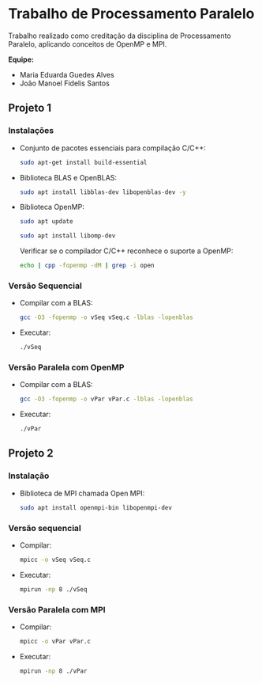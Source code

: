 # Trabalho de Processamento Paralelo

Trabalho realizado como creditação da disciplina de Processamento Paralelo, aplicando conceitos de OpenMP e MPI.

**Equipe:**

* Maria Eduarda Guedes Alves
* João Manoel Fidelis Santos

## Projeto 1

### Instalações

* Conjunto de pacotes essenciais para compilação C/C++:

  ~~~bash
  sudo apt-get install build-essential
  ~~~

* Biblioteca BLAS e OpenBLAS:

  ~~~bash
  sudo apt install libblas-dev libopenblas-dev -y
  ~~~

* Biblioteca OpenMP:

  ~~~bash
  sudo apt update
  ~~~

  ~~~bash
  sudo apt install libomp-dev
  ~~~

  Verificar se o compilador C/C++ reconhece o suporte a OpenMP:

  ~~~bash
  echo | cpp -fopenmp -dM | grep -i open
  ~~~

### Versão Sequencial

* Compilar com a BLAS:

  ~~~bash
  gcc -O3 -fopenmp -o vSeq vSeq.c -lblas -lopenblas
  ~~~

* Executar:

  ~~~bash
  ./vSeq
  ~~~
  
### Versão Paralela com OpenMP

* Compilar com a BLAS:

  ~~~bash
  gcc -O3 -fopenmp -o vPar vPar.c -lblas -lopenblas
  ~~~

* Executar:

  ~~~bash
  ./vPar
  ~~~

## Projeto 2

### Instalação

* Biblioteca de MPI chamada Open MPI:

  ~~~bash
  sudo apt install openmpi-bin libopenmpi-dev
  ~~~

### Versão sequencial

* Compilar:

  ~~~bash
  mpicc -o vSeq vSeq.c
  ~~~

* Executar:

  ~~~bash
  mpirun -np 8 ./vSeq
  ~~~

### Versão Paralela com MPI

* Compilar:

  ~~~bash
  mpicc -o vPar vPar.c
  ~~~

* Executar:

  ~~~bash
  mpirun -np 8 ./vPar
  ~~~